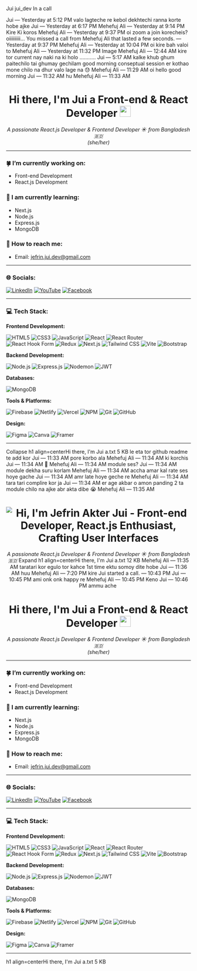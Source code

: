 Jui
jui_dev
In a call

Jui — Yesterday at 5:12 PM
valo lagteche re
kebol dekhtechi
ranna korte hobe ajke
Jui — Yesterday at 6:17 PM
Mehefuj Ali — Yesterday at 9:14 PM
Kire
Ki koros
Mehefuj Ali — Yesterday at 9:37 PM
oi
zoom
a join korecheis?
oiiiiiiiii...
You missed a call from 
Mehefuj Ali
 that lasted a few seconds. — Yesterday at 9:37 PM
Mehefuj Ali — Yesterday at 10:04 PM
oi
kire
bah
valoi to
Mehefuj Ali — Yesterday at 11:32 PM
Image
Mehefuj Ali — 12:44 AM
kire
tor current nay naki
na ki holo
...........
Jui — 5:17 AM
kalke khub ghum paitechilo tai ghumay gechilam
good morning
conseptual session er kothao mone chilo na
dhur valo lage na
😓
Mehefuj Ali — 11:29 AM
oi
hello
good morning
Jui — 11:32 AM
hu
Mehefuj Ali — 11:33 AM
<h1 align="center">Hi there, I'm Jui a Front-end & React Developer <img src="https://raw.githubusercontent.com/MartinHeinz/MartinHeinz/master/wave.gif" width="30px"></h1>

<p align="center">
  <em>A passionate React.js Developer & Frontend Developer ☀️ from Bangladesh 🇧🇩</em>
  <br />
  <em>(she/her)</em>
</p>

---

### 🍀 I’m currently working on:
- Front-end Development
- React.js Development

### 🍁 I am currently learning:
- Next.js
- Node.js
- Express.js
- MongoDB

### 💌 How to reach me:
- Email: <a href="mailto:jefrin.jui.dev@gmail.com">jefrin.jui.dev@gmail.com</a>

---

### 🌐 Socials:
<p align="left">
  <a href="YOUR_LINKEDIN_PROFILE_URL_HERE" target="_blank"><img src="https://img.shields.io/badge/LinkedIn-0A66C2?style=flat-square&logo=linkedin&logoColor=white" alt="LinkedIn"></a>
  <a href="YOUR_YOUTUBE_CHANNEL_URL_HERE" target="_blank"><img src="https://img.shields.io/badge/YouTube-FF0000?style=flat-square&logo=youtube&logoColor=white" alt="YouTube"></a>
  <a href="https://www.facebook.com/profile.php?id=10007398146084" target="_blank"><img src="https://img.shields.io/badge/Facebook-1877F2?style=flat-square&logo=facebook&logoColor=white" alt="Facebook"></a>
  </p>

---

### 💻 Tech Stack:

<div align="left">

  **Frontend Development:**
  <p>
    <img src="https://img.shields.io/badge/HTML5-%23E34F26.svg?style=flat-square&logo=html5&logoColor=white" alt="HTML5"/>
    <img src="https://img.shields.io/badge/CSS3-%231572B6.svg?style=flat-square&logo=css3&logoColor=white" alt="CSS3"/>
    <img src="https://img.shields.io/badge/JavaScript-%23F7DF1E.svg?style=flat-square&logo=javascript&logoColor=black" alt="JavaScript"/>
    <img src="https://img.shields.io/badge/React-%2361DAFB.svg?style=flat-square&logo=react&logoColor=black" alt="React"/>
    <img src="https://img.shields.io/badge/React_Router-%23CA4245.svg?style=flat-square&logo=reactrouter&logoColor=white" alt="React Router"/>
    <img src="https://img.shields.io/badge/React_Hook_Form-%23EC5990.svg?style=flat-square&logo=reacthookform&logoColor=white" alt="React Hook Form"/>
    <img src="https://img.shields.io/badge/Redux-%23764ABC.svg?style=flat-square&logo=redux&logoColor=white" alt="Redux"/>
    <img src="https://img.shields.io/badge/Next.js-%23000000.svg?style=flat-square&logo=next.js&logoColor=white" alt="Next.js"/>
    <img src="https://img.shields.io/badge/Tailwind_CSS-%2306B6D4.svg?style=flat-square&logo=tailwindcss&logoColor=white" alt="Tailwind CSS"/>
    <img src="https://img.shields.io/badge/Vite-%23646CFF.svg?style=flat-square&logo=vite&logoColor=white" alt="Vite"/>
    <img src="https://img.shields.io/badge/Bootstrap-%237952B3.svg?style=flat-square&logo=bootstrap&logoColor=white" alt="Bootstrap"/>
  </p>

  **Backend Development:**
  <p>
    <img src="https://img.shields.io/badge/Node.js-%23339933.svg?style=flat-square&logo=node.js&logoColor=white" alt="Node.js"/>
    <img src="https://img.shields.io/badge/Express.js-%23000000.svg?style=flat-square&logo=express&logoColor=white" alt="Express.js"/>
    <img src="https://img.shields.io/badge/Nodemon-%2376D04B.svg?style=flat-square&logo=nodemon&logoColor=white" alt="Nodemon"/>
    <img src="https://img.shields.io/badge/JWT-%23000000.svg?style=flat-square&logo=jsonwebtokens&logoColor=white" alt="JWT"/>
  </p>

  **Databases:**
  <p>
    <img src="https://img.shields.io/badge/MongoDB-%2347A248.svg?style=flat-square&logo=mongodb&logoColor=white" alt="MongoDB"/>
  </p>

  **Tools & Platforms:**
  <p>
    <img src="https://img.shields.io/badge/Firebase-%23FFCA28.svg?style=flat-square&logo=firebase&logoColor=black" alt="Firebase"/>
    <img src="https://img.shields.io/badge/Netlify-%2300C7B7.svg?style=flat-square&logo=netlify&logoColor=white" alt="Netlify"/>
    <img src="https://img.shields.io/badge/Vercel-%23000000.svg?style=flat-square&logo=vercel&logoColor=white" alt="Vercel"/>
    <img src="https://img.shields.io/badge/NPM-%23CB3837.svg?style=flat-square&logo=npm&logoColor=white" alt="NPM"/>
    <img src="https://img.shields.io/badge/Git-%23F05032.svg?style=flat-square&logo=git&logoColor=white" alt="Git"/>
    <img src="https://img.shields.io/badge/GitHub-%23181717.svg?style=flat-square&logo=github&logoColor=white" alt="GitHub"/>
  </p>

  **Design:**
  <p>
    <img src="https://img.shields.io/badge/Figma-%23F24E1E.svg?style=flat-square&logo=figma&logoColor=white" alt="Figma"/>
    <img src="https://img.shields.io/badge/Canva-%2300C4CC.svg?style=flat-square&logo=canva&logoColor=white" alt="Canva"/>
    <img src="https://img.shields.io/badge/Framer-%230055FF.svg?style=flat-square&logo=framer&logoColor=white" alt="Framer"/>
  </p>
</div>

---
Collapse
h1 align=centerHi there, I'm Jui a.txt
5 KB
le eta tor github readme te add kor
Jui — 11:33 AM
pore korbo ala
Mehefuj Ali — 11:34 AM
ki korchis
Jui — 11:34 AM
🥺
Mehefuj Ali — 11:34 AM
module ses?
Jui — 11:34 AM
module dekha suru korlam
Mehefuj Ali — 11:34 AM
accha
amar kal rate ses hoye gache
Jui — 11:34 AM
amr late hoye geche re
Mehefuj Ali — 11:34 AM
tara tari complire kor
ja
Jui — 11:34 AM
er age akbar o amon panding 2 ta module chilo na
ajke abr akta dibe
😭
Mehefuj Ali — 11:35 AM
<h1 align="center">
  <img src="https://readme-typing-svg.demolab.com?font=Fira+Code&weight=600&size=38&duration=5000&pause=500&color=FFA902&center=true&vCenter=true&width=650&lines=Hi%2C+I'm+Jefrin+Akter+Jui+%F0%9F%91%8B;Front-end+Developer;React.js+Enthusiast;Crafting+User+Interfaces" alt="Hi, I'm Jefrin Akter Jui - Front-end Developer, React.js Enthusiast, Crafting User Interfaces" />
</h1>

<p align="center">
  <em>A passionate React.js Developer & Frontend Developer ☀️ from Bangladesh 🇧🇩</em>
Expand
h1 align=centerHi there, I'm Jui a.txt
12 KB
Mehefuj Ali — 11:35 AM
taratari kor
egulo tor kahce 1st time
ektu somoy dite hobe
Jui — 11:36 AM
huu
Mehefuj Ali — 7:20 PM
kire
Jui
 started a call. — 10:43 PM
Jui — 10:45 PM
ami onk onk happy re
Mehefuj Ali — 10:45 PM
Keno
Jui — 10:46 PM
ammu ache
﻿
<h1 align="center">Hi there, I'm Jui a Front-end & React Developer <img src="https://raw.githubusercontent.com/MartinHeinz/MartinHeinz/master/wave.gif" width="30px"></h1>

<p align="center">
  <em>A passionate React.js Developer & Frontend Developer ☀️ from Bangladesh 🇧🇩</em>
  <br />
  <em>(she/her)</em>
</p>

---

### 🍀 I’m currently working on:
- Front-end Development
- React.js Development

### 🍁 I am currently learning:
- Next.js
- Node.js
- Express.js
- MongoDB

### 💌 How to reach me:
- Email: <a href="mailto:jefrin.jui.dev@gmail.com">jefrin.jui.dev@gmail.com</a>

---

### 🌐 Socials:
<p align="left">
  <a href="YOUR_LINKEDIN_PROFILE_URL_HERE" target="_blank"><img src="https://img.shields.io/badge/LinkedIn-0A66C2?style=flat-square&logo=linkedin&logoColor=white" alt="LinkedIn"></a>
  <a href="YOUR_YOUTUBE_CHANNEL_URL_HERE" target="_blank"><img src="https://img.shields.io/badge/YouTube-FF0000?style=flat-square&logo=youtube&logoColor=white" alt="YouTube"></a>
  <a href="https://www.facebook.com/profile.php?id=10007398146084" target="_blank"><img src="https://img.shields.io/badge/Facebook-1877F2?style=flat-square&logo=facebook&logoColor=white" alt="Facebook"></a>
  </p>

---

### 💻 Tech Stack:

<div align="left">

  **Frontend Development:**
  <p>
    <img src="https://img.shields.io/badge/HTML5-%23E34F26.svg?style=flat-square&logo=html5&logoColor=white" alt="HTML5"/>
    <img src="https://img.shields.io/badge/CSS3-%231572B6.svg?style=flat-square&logo=css3&logoColor=white" alt="CSS3"/>
    <img src="https://img.shields.io/badge/JavaScript-%23F7DF1E.svg?style=flat-square&logo=javascript&logoColor=black" alt="JavaScript"/>
    <img src="https://img.shields.io/badge/React-%2361DAFB.svg?style=flat-square&logo=react&logoColor=black" alt="React"/>
    <img src="https://img.shields.io/badge/React_Router-%23CA4245.svg?style=flat-square&logo=reactrouter&logoColor=white" alt="React Router"/>
    <img src="https://img.shields.io/badge/React_Hook_Form-%23EC5990.svg?style=flat-square&logo=reacthookform&logoColor=white" alt="React Hook Form"/>
    <img src="https://img.shields.io/badge/Redux-%23764ABC.svg?style=flat-square&logo=redux&logoColor=white" alt="Redux"/>
    <img src="https://img.shields.io/badge/Next.js-%23000000.svg?style=flat-square&logo=next.js&logoColor=white" alt="Next.js"/>
    <img src="https://img.shields.io/badge/Tailwind_CSS-%2306B6D4.svg?style=flat-square&logo=tailwindcss&logoColor=white" alt="Tailwind CSS"/>
    <img src="https://img.shields.io/badge/Vite-%23646CFF.svg?style=flat-square&logo=vite&logoColor=white" alt="Vite"/>
    <img src="https://img.shields.io/badge/Bootstrap-%237952B3.svg?style=flat-square&logo=bootstrap&logoColor=white" alt="Bootstrap"/>
  </p>

  **Backend Development:**
  <p>
    <img src="https://img.shields.io/badge/Node.js-%23339933.svg?style=flat-square&logo=node.js&logoColor=white" alt="Node.js"/>
    <img src="https://img.shields.io/badge/Express.js-%23000000.svg?style=flat-square&logo=express&logoColor=white" alt="Express.js"/>
    <img src="https://img.shields.io/badge/Nodemon-%2376D04B.svg?style=flat-square&logo=nodemon&logoColor=white" alt="Nodemon"/>
    <img src="https://img.shields.io/badge/JWT-%23000000.svg?style=flat-square&logo=jsonwebtokens&logoColor=white" alt="JWT"/>
  </p>

  **Databases:**
  <p>
    <img src="https://img.shields.io/badge/MongoDB-%2347A248.svg?style=flat-square&logo=mongodb&logoColor=white" alt="MongoDB"/>
  </p>

  **Tools & Platforms:**
  <p>
    <img src="https://img.shields.io/badge/Firebase-%23FFCA28.svg?style=flat-square&logo=firebase&logoColor=black" alt="Firebase"/>
    <img src="https://img.shields.io/badge/Netlify-%2300C7B7.svg?style=flat-square&logo=netlify&logoColor=white" alt="Netlify"/>
    <img src="https://img.shields.io/badge/Vercel-%23000000.svg?style=flat-square&logo=vercel&logoColor=white" alt="Vercel"/>
    <img src="https://img.shields.io/badge/NPM-%23CB3837.svg?style=flat-square&logo=npm&logoColor=white" alt="NPM"/>
    <img src="https://img.shields.io/badge/Git-%23F05032.svg?style=flat-square&logo=git&logoColor=white" alt="Git"/>
    <img src="https://img.shields.io/badge/GitHub-%23181717.svg?style=flat-square&logo=github&logoColor=white" alt="GitHub"/>
  </p>

  **Design:**
  <p>
    <img src="https://img.shields.io/badge/Figma-%23F24E1E.svg?style=flat-square&logo=figma&logoColor=white" alt="Figma"/>
    <img src="https://img.shields.io/badge/Canva-%2300C4CC.svg?style=flat-square&logo=canva&logoColor=white" alt="Canva"/>
    <img src="https://img.shields.io/badge/Framer-%230055FF.svg?style=flat-square&logo=framer&logoColor=white" alt="Framer"/>
  </p>
</div>

---
h1 align=centerHi there, I'm Jui a.txt
5 KB
